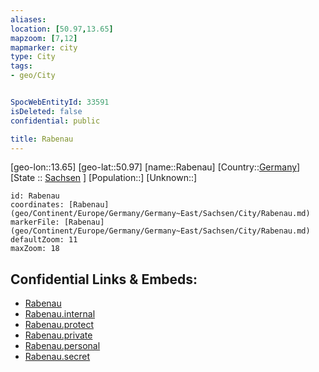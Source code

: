 ```yaml
---
aliases: 
location: [50.97,13.65]
mapzoom: [7,12] 
mapmarker: city 
type: City
tags:
- geo/City


SpocWebEntityId: 33591
isDeleted: false
confidential: public

title: Rabenau
---
```

[geo-lon::13.65]
[geo-lat::50.97]
[name::Rabenau]
[Country::[Germany](geo/Continent/Europe/Germany.md)]
[State :: [Sachsen](geo/Continent/Europe/Germany/Germany~East/Sachsen.md) ]
[Population::]
[Unknown::]


```leaflet
id: Rabenau
coordinates: [Rabenau](geo/Continent/Europe/Germany/Germany~East/Sachsen/City/Rabenau.md)
markerFile: [Rabenau](geo/Continent/Europe/Germany/Germany~East/Sachsen/City/Rabenau.md)
defaultZoom: 11 
maxZoom: 18
```


## Confidential Links & Embeds: 
- [Rabenau](../../../../../../../../_public/geo/Continent/Europe/Germany/Germany~East/Sachsen/City/Rabenau.md) 
- [Rabenau.internal](../../../../../../../../_internal/geo/Continent/Europe/Germany/Germany~East/Sachsen/City/Rabenau.internal.md) 
- [Rabenau.protect](../../../../../../../../_protect/geo/Continent/Europe/Germany/Germany~East/Sachsen/City/Rabenau.protect.md) 
- [Rabenau.private](../../../../../../../../_private/geo/Continent/Europe/Germany/Germany~East/Sachsen/City/Rabenau.private.md) 
- [Rabenau.personal](../../../../../../../../_personal/geo/Continent/Europe/Germany/Germany~East/Sachsen/City/Rabenau.personal.md) 
- [Rabenau.secret](../../../../../../../../_secret/geo/Continent/Europe/Germany/Germany~East/Sachsen/City/Rabenau.secret.md) 
